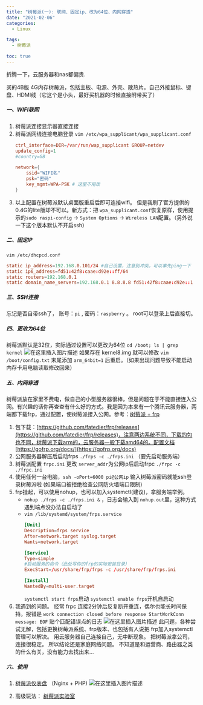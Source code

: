```yaml
---
title: "树莓派(一): 联网、固定ip、改为64位、内网穿透"
date: "2021-02-06"
categories:
  - Linux

tags:
  - 树莓派

toc: true
---
```


折腾一下，云服务器和nas都偏贵.

买的4B版 4G内存树莓派，包括主板、电源、外壳、散热片。自己外接鼠标、键盘、HDMI线（它这个是小头，最好买机器的时候直接附带买了）

<!--more-->

#####  一、WIFI联网
1. 树莓派连接显示器直接连接
2. 树莓派网线连接电脑登录 ``vim /etc/wpa_supplicant/wpa_supplicant.conf``
	```conf
	ctrl_interface=DIR=/var/run/wap_supplicant GROUP=netdev
	update_config=1
	#country=GB

	network={
	    ssid="WIFI名"
	    psk="密码"
	    key_mgmt=WPA-PSK # 这里不用改
	}
	```
3. 以上配置在树莓派默认桌面版重启后即可连接wifi。 但是我刷了官方提供的0.4G的lite版却不可以。新方式：把 ``wpa_supplicant.conf``恢复原样，使用提示的``sudo raspi-config`` -> ``System Options`` -> ``Wireless LAN``配置。（另外说一下这个版本默认不开启ssh）
##### 二、固定IP
``vim /etc/dhcpcd.conf``
```conf
static ip_address=192.168.0.101/24 #自己设置，注意别冲突，可以事先ping一下
static ip6_address=fd51:42f8:caae:d92e::ff/64
static routers=192.168.0.1
static domain_name_servers=192.168.0.1 8.8.8.8 fd51:42f8:caae:d92e::1
```
#####  三、SSH连接
忘记是否自带ssh了， 账号：``pi`` , 密码：``raspberry`` 。 root可以登录上后直接切。

##### 四、更改为64位
树莓派默认是32位，实际通过设置可以更改为64位
``cd /boot; ls | grep kernel``
![在这里插入图片描述](https://img-blog.csdnimg.cn/20210206142713647.png)
如果存在 kernel8.img 就可以修改
``vim /boot/config.txt`` 末尾添加 ``arm_64bit=1`` 后重启。（如果出现问题导致不能启动内存卡用电脑读取修改回来）

##### 五、内网穿透
树莓派放在家里不费电，做自己的小型服务器很棒，但是问题在于不能直接连入公网。有兴趣的话你再查查有什么好的方式。我是因为本来有一个腾讯云服务器，两端都下载frp，通过配置，使树莓派接入公网。参考：[树莓派 + frp](https://blog.csdn.net/weixin_40973138/article/details/103222901)

1. 包下载：[https://github.com/fatedier/frp/releases](https://github.com/fatedier/frp/releases)，注意两边系统不同，下载的包也不同，树莓派下载arm的，云服务器一般下载amd64的。配置文档 [https://gofrp.org/docs/](https://gofrp.org/docs)
2. 公网服务器解压后启动frps ``./frps -c ./frps.ini`` （要先启动服务端）
3. 树莓派配置 ``frpc.ini`` 更改 ``server_addr``为公网ip后启动frpc ``./frpc -c ./frpc.ini``
4. 使用任何一台电脑，``ssh -oPort=6000 pi@公网ip`` 输入树莓派密码就能ssh登录树莓派啦 (如果端口被拒绝检查公网防火墙端口限制)
5. frp挂起，可以使用nohup，也可以加入systemctl(建议)，拿服务端举例。
	- ``nohup ./frps -c ./frps.ini &`` ，日志会输入到 ``nohup.out``里，这种方式遇到端点没办法自启动了
	- ``vim /lib/systemd/system/frps.service``
		```conf
		[Unit]
		Description=frps service
		After=network.target syslog.target
		Wants=network.target

		[Service]
		Type=simple
		#启动服务的命令（此处写你的frp的实际安装目录）
		ExecStart=/usr/share/frp/frps -c /usr/share/frp/frps.ini

		[Install]
		WantedBy=multi-user.target
		```
		``systemctl start frps``启动
		``systemctl enable frps``开机自启动
6. 我遇到的问题。 经常 frpc 连接2分钟后反复断开重连，偶尔也能长时间保持。报错是 ``work connection closed before response StartWorkConn message: EOF``
	贴个匹配错误点的日志
	![在这里插入图片描述](https://img-blog.csdnimg.cn/2021022313310765.png?x-oss-process=image/watermark,type_ZmFuZ3poZW5naGVpdGk,shadow_10,text_aHR0cHM6Ly9ibG9nLmNzZG4ubmV0L3o3NzI1MzI1MjY=,size_16,color_FFFFFF,t_70#pic_center)
	此问题，各种尝试无解，包括更换树莓派系统、frp版本、也包括有人说把 frp加入systemctl 管理可以解决。
	用云服务器自己连接自己，无中断现象。
	把树莓派拿公司，连接很稳定。
	所以结论还是家庭网络问题。   不知道是和运营商、路由器之类的什么有关，没有能力去找出来...



##### 六、使用

1. [树莓派仪表盘](https://make.quwj.com/project/10) （Nginx + PHP)
![在这里插入图片描述](https://img-blog.csdnimg.cn/20210205150135747.png?x-oss-process=image/watermark,type_ZmFuZ3poZW5naGVpdGk,shadow_10,text_aHR0cHM6Ly9ibG9nLmNzZG4ubmV0L3o3NzI1MzI1MjY=,size_16,color_FFFFFF,t_70)


2. 高级玩法： [树莓派实验室](https://shumeipai.nxez.com/)

